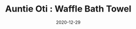 ---
title: "Auntie Oti : Waffle Bath Towel"
date: 2020-12-29
id: raen-remmy
price: 68.00
quantity: 1
image: ./images/image-1.webp
description: "The textile queen, Auntie Oti has made our favorite bath towels. This hand woven, deep waffle weave towel is super soft, lux, and absorbent. 

26 X 55″ with twill tape hanger loop. 

100% organic cotton

Unbleached and free of chemicals of any kind."
tags: [home]
---